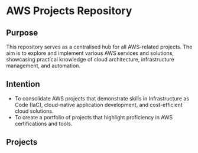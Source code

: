 # AWS Projects Repository

## Purpose
This repository serves as a centralised hub for all AWS-related projects. The aim is to explore and implement various AWS services and solutions, showcasing practical knowledge of cloud architecture, infrastructure management, and automation.

## Intention
- To consolidate AWS projects that demonstrate skills in Infrastructure as Code (IaC), cloud-native application development, and cost-efficient cloud solutions.
- To create a portfolio of projects that highlight proficiency in AWS certifications and tools.

Projects
- 